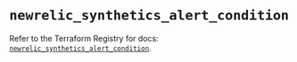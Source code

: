 # `newrelic_synthetics_alert_condition`

Refer to the Terraform Registry for docs: [`newrelic_synthetics_alert_condition`](https://registry.terraform.io/providers/newrelic/newrelic/3.61.3/docs/resources/synthetics_alert_condition).
